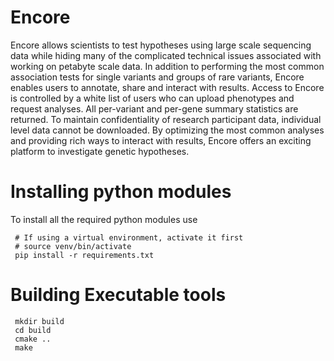 # Encore 

Encore allows scientists to test hypotheses using large scale sequencing data
while hiding many of the complicated technical issues associated with working
on petabyte scale data.  In addition to performing the most common association
tests for single variants and groups of rare variants, Encore enables users to
annotate, share and interact with results.  Access to Encore is controlled by a
white list of users who can upload phenotypes and request analyses.  All
per-variant and per-gene summary statistics are returned.  To maintain
confidentiality of research participant data, individual level data cannot be
downloaded.  By optimizing the most common analyses and providing rich ways to
interact with results, Encore offers an exciting platform to investigate
genetic hypotheses.

# Installing python modules

To install all the required python modules use

     # If using a virtual environment, activate it first
	 # source venv/bin/activate
     pip install -r requirements.txt

# Building Executable tools

     mkdir build
	 cd build
	 cmake ..
	 make
